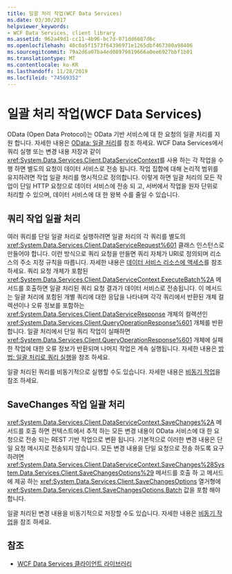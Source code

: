 ```yaml
---
title: 일괄 처리 작업(WCF Data Services)
ms.date: 03/30/2017
helpviewer_keywords:
- WCF Data Services, client library
ms.assetid: 962a49d1-cc11-4b96-bc7d-071dd6607d6c
ms.openlocfilehash: 48c0a5f1573f64396971e1265dbf467300a98406
ms.sourcegitcommit: 79a2d6a07ba4ed08979819666a0ee6927bbf1b01
ms.translationtype: MT
ms.contentlocale: ko-KR
ms.lasthandoff: 11/28/2019
ms.locfileid: "74569352"
---
```

# <a name="batching-operations-wcf-data-services"></a>일괄 처리 작업(WCF Data Services)
OData (Open Data Protocol)는 OData 기반 서비스에 대 한 요청의 일괄 처리를 지원 합니다. 자세한 내용은 [OData: 일괄 처리](https://go.microsoft.com/fwlink/?LinkId=186075)를 참조 하세요. WCF Data Services에서 쿼리 실행 또는 변경 내용 저장과 같이 <xref:System.Data.Services.Client.DataServiceContext>를 사용 하는 각 작업을 수행 하면 별도의 요청이 데이터 서비스로 전송 됩니다. 작업 집합에 대해 논리적 범위를 유지하려면 작업 일괄 처리를 명시적으로 정의합니다. 이렇게 하면 일괄 처리의 모든 작업이 단일 HTTP 요청으로 데이터 서비스에 전송 되 고, 서버에서 작업을 원자 단위로 처리할 수 있으며, 데이터 서비스에 대 한 왕복 수를 줄일 수 있습니다.  
  
## <a name="batching-query-operations"></a>쿼리 작업 일괄 처리  
 여러 쿼리를 단일 일괄 처리로 실행하려면 일괄 처리의 각 쿼리를 별도의 <xref:System.Data.Services.Client.DataServiceRequest%601> 클래스 인스턴스로 만들어야 합니다. 이런 방식으로 쿼리 요청을 만들면 쿼리 자체가 URI로 정의되며 리소스의 주소 지정 규칙을 따릅니다. 자세한 내용은 [데이터 서비스 리소스에 액세스](accessing-data-service-resources-wcf-data-services.md)를 참조 하세요. 쿼리 요청 개체가 포함된 <xref:System.Data.Services.Client.DataServiceContext.ExecuteBatch%2A> 메서드를 호출하면 일괄 처리된 쿼리 요청 결과가 데이터 서비스로 전송됩니다. 이 메서드는 일괄 처리에 포함된 개별 쿼리에 대한 응답을 나타내며 각각 쿼리에서 반환된 개체 컬렉션이나 오류 정보를 포함하는 <xref:System.Data.Services.Client.DataServiceResponse> 개체의 컬렉션인 <xref:System.Data.Services.Client.QueryOperationResponse%601> 개체를 반환합니다. 일괄 처리에서 단일 쿼리 작업이 실패하면 <xref:System.Data.Services.Client.QueryOperationResponse%601> 개체에 실패한 작업에 대한 오류 정보가 반환되며 나머지 작업은 계속 실행됩니다. 자세한 내용은 [방법: 일괄 처리로 쿼리 실행](how-to-execute-queries-in-a-batch-wcf-data-services.md)을 참조 하세요.  
  
 일괄 처리된 쿼리를 비동기적으로 실행할 수도 있습니다. 자세한 내용은 [비동기 작업](asynchronous-operations-wcf-data-services.md)을 참조 하세요.  
  
## <a name="batching-the-savechanges-operation"></a>SaveChanges 작업 일괄 처리  
 <xref:System.Data.Services.Client.DataServiceContext.SaveChanges%2A> 메서드를 호출 하면 컨텍스트에서 추적 하는 모든 변경 내용이 OData 서비스에 대 한 요청으로 전송 되는 REST 기반 작업으로 변환 됩니다. 기본적으로 이러한 변경 내용은 단일 요청 메시지로 전송되지 않습니다. 모든 변경 내용을 단일 요청으로 전송 하도록 요구 하려면 <xref:System.Data.Services.Client.DataServiceContext.SaveChanges%28System.Data.Services.Client.SaveChangesOptions%29> 메서드를 호출 하 고 메서드에 제공 하는 <xref:System.Data.Services.Client.SaveChangesOptions> 열거형에 <xref:System.Data.Services.Client.SaveChangesOptions.Batch> 값을 포함 해야 합니다.  
  
 일괄 처리된 변경 내용을 비동기적으로 저장할 수도 있습니다. 자세한 내용은 [비동기 작업](asynchronous-operations-wcf-data-services.md)을 참조 하세요.  
  
## <a name="see-also"></a>참조

- [WCF Data Services 클라이언트 라이브러리](wcf-data-services-client-library.md)
